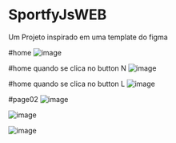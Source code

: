 # SportfyJsWEB
Um Projeto inspirado em uma template do figma


#home
![image](https://user-images.githubusercontent.com/88322749/220162307-4d67c720-05b5-44e6-b092-a4989bfca703.png)

#home quando se clica no button N
![image](https://user-images.githubusercontent.com/88322749/220162373-03697b53-4ac9-4aa2-80b4-ad26153552af.png)

#home quando se clica no button L
![image](https://user-images.githubusercontent.com/88322749/220162403-198d52d6-4e42-4310-8901-0bad0f102129.png)


#page02
![image](https://user-images.githubusercontent.com/88322749/221827212-162e18e4-dbb8-46cb-ba16-47a91ff14a34.png)

![image](https://user-images.githubusercontent.com/88322749/221827329-32a70241-e83d-409c-91cb-9c80d33ce305.png)

![image](https://user-images.githubusercontent.com/88322749/221827455-3c717f6e-1f93-4f8a-9786-1e90c778c3d4.png)

